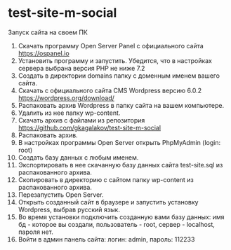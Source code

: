 # test-site-m-social
Запуск сайта на своем ПК
1. Скачать программу Open Server Panel с официального сайта https://ospanel.io
2. Установить программу и запустить. Убедится, что в настройках сервера выбрана версия PHP не ниже 7.2
3. Создать в директории domains папку с доменным именем вашего сайта.
4. Скачать с официального сайта CMS Wordpress версию 6.0.2 https://wordpress.org/download/
5. Распаковать архив Wordpress в папку сайта на вашем компьютере.
6. Удалить из нее папку wp-content.
6. Скачать архив с файлами из репозитория https://github.com/gkagalakov/test-site-m-social
7. Распаковать архив.
7. В настройках программы Open Server открыть PhpMyAdmin (login: root)
8. Создать базу данных с любым именем.
8. Экспортировать в нее скачанную базу данных сайта test-site.sql из распакованного архива.
9. Скопировать в директорию с сайтом папку wp-content из распакованного архива.
10. Перезапустить Open Server.
11. Открыть созданный сайт в браузере и запустить установку Wordpress, выбрав русский язык.
12. Во время установки подключить созданную вами базу данных: имя бд - которое вы создали, пользователь - root, сервер - localhost, пароля нет.
13. Войти в админ панель сайта: логин: admin, пароль: 112233
